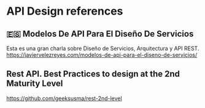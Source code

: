 # API Design references

## :es: Modelos De API Para El Diseño De Servicios
Esta es una gran charla sobre Diseño de Servicios, Arquitectura y API REST.
https://javiervelezreyes.com/modelos-de-api-para-el-diseno-de-servicios/

## Rest API. Best Practices to design at the 2nd Maturity Level
https://github.com/geeksusma/rest-2nd-level



